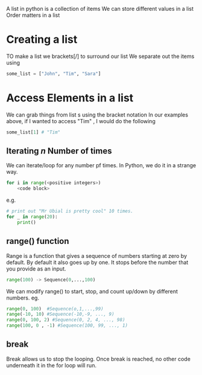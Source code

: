 A list in python is a collection of items 
We can store different values in a list
Order matters in a list
# Creating a list
TO make a list we brackets[/] to surround our list 
We separate out the items using

```python 
some_list = ["John", "Tim", "Sara"]
```

# Access Elements in a list
We can grab things from list s using the bracket notation
In our examples above, if I wanted to access "Tim" , I would do the following

```python
some_list[1] # "Tim"
```

## Iterating *n* Number of times

We can iterate/loop for any number pf times.
In Python, we do it in a strange way.

```python
for i in range(<positive integers>)
	<code block>
```

e.g.
```python
# print out "Mr Ubial is pretty cool" 10 times.
for _ in range(20):
	print()
```

## range() function
 Range is a function that gives a sequence of numbers starting at zero by default. By default it also goes up by one. It stops before the number that you provide as an input.

```python
range(100) -> Sequence(0,...,100)
```
We can modify range() to start, stop, and count up/down by different numbers.
eg.
```python
range(0, 100)  #Sequence(o,1,...,99)
range(-10, 10) #Sequence(-10,-9, ..., 9)
range(0, 100, 2) #Sequence(0, 2, 4, ..., 98)
range(100, 0 , -1) #Sequence(100, 99, ..., 1)
```

## break
Break allows us to stop the looping. Once break is reached, no other code underneath it in the for loop will run.